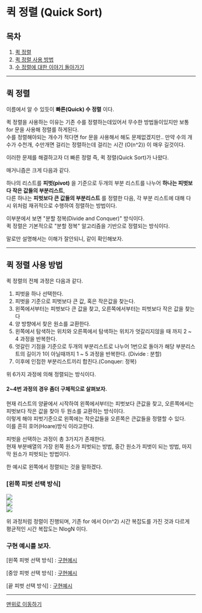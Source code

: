 # 퀵 정렬 (Quick Sort)

## 목차

1. [퀵 정렬](#퀵-정렬)
2. [퀵 정렬 사용 방법](#퀵-정렬-사용-방법)
3. [수 정렬에 대한 이야기 돌아가기](./README.md)
___

## 퀵 정렬

이름에서 알 수 있듯이 **빠른(Quick) 수 정렬** 이다.

퀵 정렬을 사용하는 이유는 기존 수를 정렬하는데있어서 무수한 방법들이있지만 보통 for 문을 사용해 정렬를 하게된다. <br>
수를 정렬해야되는 개수가 적다면 for 문을 사용해서 해도 문제없겠지만.. 만약 수의 개수가 수천개, 수만개면 걸리는 정렬하는데 걸리는 시간 (O(n^2)) 이 매우 길것이다.

이러한 문제를 해결하고자 더 빠른 정렬 즉, 퀵 정렬(Quick Sort)가 나왔다.

매거니즘은 크게 다음과 같다.<br>

하나의 리스트를 **피벗(pivot)** 을 기준으로 두개의 부분 리스트를 나누어 **하나는 피벗보다 작은 값들의 부분리스트**,<br>
다른 하나는 **피벗보다 큰 값들의 부분리스트** 를 정렬한 다음, 각 부분 리스트에 대해 다시 위처럼 재귀적으로 수행하여 정렬하는 방법이다.

이부분에서 보면 "분할 정복(Divide and Conquer)" 방식이다.<br>
퀵 정렬은 기본적으로 "분할 정복" 알고리즘을 기반으로 정렬되는 방식이다.

말로만 설명해서는 이해가 잘안되니, 같이 확인해보자.
___

## 퀵 정렬 사용 방법

퀵 정렬의 전체 과정은 다음과 같다.

1. 피벗을 하나 선택한다.
2. 피벗을 기준으로 피벗보다 큰 값, 혹은 작은값을 찾는다. 
3. 왼쪽에서부터는 피벗보다 큰 값을 찾고, 오른쪽에서부터는 피벗보다 작은 값을 찾는다
4. 양 방향에서 찾은 원소를 교환한다.
5. 왼쪽에서 탐색하는 위치와 오른쪽에서 탐색하는 위치가 엇갈리지않을 때 까지 2 ~ 4 과정을 반복한다.
6. 엇갈린 기점을 기준으로 두개의 부분리스트로 나누어 1번으로 돌아가 해당 부분리스트의 길이가 1이 아닐때까지 1 ~ 5 과정을 반복한다. (Divide : 분할)
7. 이후에 인접한 부분리스트끼리 합친다.(Conquer: 정복)

위 6가지 과정에 의해 정렬되는 방식이다.

<h4>2~4번 과정의 경우 좀더 구체적으로 살펴보자.</h4>

현재 리스트의 양끝에서 시작하여 왼쪽에서부터는 피벗보다 큰값을 찾고, 오른쪽에서는 피벗보다 작은 값을 찾아 두 원소를 교환하는 방식이다. <br>
이렇게 해야 피벗기준으로 왼쪽에는 작은값들을 오른쪽은 큰값들을 정렬할 수 있다.<br>
이를 흔히 호어(Hoare)방식 이라고한다.

피벗을 선택하는 과정이 총 3가지가 존재한다.<br>
현재 부분배열의 가장 왼쪽 원소가 피벗되는 방법, 중간 원소가 피벗이 되는 방법, 마지막 원소가 피벗되는 방법이다.

한 예시로 왼쪽에서 정렬되는 것을 말하겠다.

<h3>[왼쪽 피벗 선택 방식]</h3>

<img src="https://img1.daumcdn.net/thumb/R1280x0/?scode=mtistory2&fname=https%3A%2F%2Fblog.kakaocdn.net%2Fdn%2Fchw02p%2Fbtq5beAEWDZ%2FtNBgPWfHLr4X4WQigxK4KK%2Fimg.png">

<br>

<img src="https://img1.daumcdn.net/thumb/R1920x0/?scode=mtistory2&fname=https%3A%2F%2Fblog.kakaocdn.net%2Fdn%2FzLHMQ%2Fbtq4Y6CJyJa%2FM0kMrxkquMHf7hyGk4fm50%2Fimg.png">

<br>

<img src="https://img1.daumcdn.net/thumb/R1280x0/?scode=mtistory2&fname=https%3A%2F%2Fblog.kakaocdn.net%2Fdn%2FxfaJZ%2Fbtq4YkuCRS5%2F370EyT409RKehnkHMkOoEk%2Fimg.png">


위 과정처럼 정렬이 진행되며, 기존 for 에서 O(n^2) 시간 복잡도를 가진 것과 다르게 <br>
평균적인 시간 복잡도는 NlogN 이다.

<h3>구현 예시를 보자.</h3>

[왼쪽 피벗 선택 방식] : [구현예시](수정렬하기3_퀵정렬_왼쪽.java)

[중앙 피벗 선택 방식] : [구현예시](수정렬하기3_퀵정렬_가운데.java)

[끝 피벗 선택 방식] : [구현예시](수정렬하기3_퀵정렬_오른쪽.java)

___

[맨위로 이동하기](#퀵-정렬)